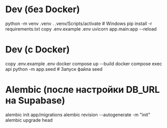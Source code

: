 # Dev (без Docker)
python -m venv .venv
. .venv/Scripts/activate        # Windows
pip install -r requirements.txt
copy .env.example .env
uvicorn app.main:app --reload

# Dev (с Docker)
copy .env.example .env
docker compose up --build
docker compose exec api python -m app.seed # Запуск файла seed

# Alembic (после настройки DB_URL на Supabase)
alembic init app/migrations
alembic revision --autogenerate -m "init"
alembic upgrade head
